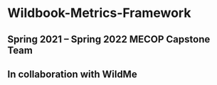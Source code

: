 # Wildbook-Metrics-Framework
## Spring 2021 – Spring 2022 MECOP Capstone Team
## In collaboration with WildMe 
